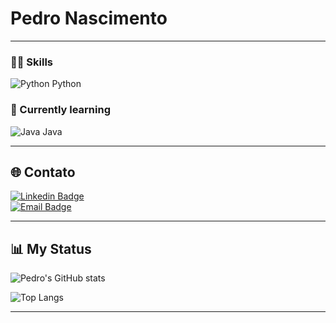 # Pedro Nascimento

---

### 👨‍💻 Skills
![Python](https://cdn.jsdelivr.net/gh/devicons/devicon/icons/python/python-original.svg) Python  

### 📘 Currently learning
![Java](https://cdn.jsdelivr.net/gh/devicons/devicon/icons/java/java-original.svg) Java  

---

## 🌐 Contato  

[![Linkedin Badge](https://img.shields.io/badge/-LinkedIn-blue?style=flat-square&logo=Linkedin&logoColor=white&link=https://www.linkedin.com/in/pedro-nascimento-silva-7157a137b/)](https://www.linkedin.com/in/pedro-nascimento-silva-7157a137b/)  
[![Email Badge](https://img.shields.io/badge/-Email-D14836?style=flat-square&logo=microsoft-outlook&logoColor=white&link=mailto:pedrosilva2302@outlook.com)](mailto:pedrosilva2302@outlook.com)  

---

## 📊 My Status  

![Pedro's GitHub stats](https://github-readme-stats.vercel.app/api?username=Pedro-Nascimento-Silva&show_icons=true&theme=radical)  

![Top Langs](https://github-readme-stats.vercel.app/api/top-langs/?username=Pedro-Nascimento-Silva&layout=compact&langs_count=6&theme=radical)

---
